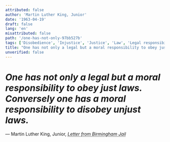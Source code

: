 ```yaml
---
attributed: false
author: 'Martin Luther King, Junior'
date: '1963-04-19'
draft: false
lang: 'en'
misattributed: false
path: '/one-has-not-only-97bb527b'
tags: ['Disobedience', 'Injustice', 'Justice', 'Law', 'Legal responsibility', 'Moral responsibility', 'Obedience',  'Oppressor']
title: "One has not only a legal but a moral responsibility to obey just laws.  Conversely one has a moral responsibility to disobey unjust laws."
unverified: false
---
```


# *One has not only a legal but a moral responsibility to obey just laws.  Conversely one has a moral responsibility to disobey unjust laws.*
&mdash; Martin Luther King, Junior, <cite><em><abbr title="ISBN-13: 9780241339466">Letter from Birmingham Jail</abbr></em></cite>